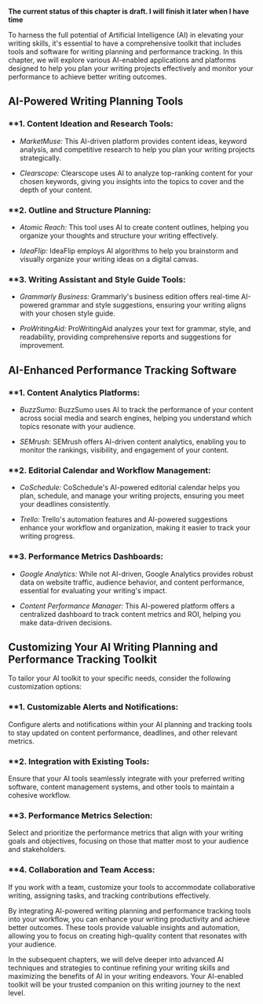 **The current status of this chapter is draft. I will finish it later when I have time**

To harness the full potential of Artificial Intelligence (AI) in elevating your writing skills, it's essential to have a comprehensive toolkit that includes tools and software for writing planning and performance tracking. In this chapter, we will explore various AI-enabled applications and platforms designed to help you plan your writing projects effectively and monitor your performance to achieve better writing outcomes.

**AI-Powered Writing Planning Tools**
-------------------------------------

### \*\*1. **Content Ideation and Research Tools:**

* *MarketMuse:* This AI-driven platform provides content ideas, keyword analysis, and competitive research to help you plan your writing projects strategically.

* *Clearscope:* Clearscope uses AI to analyze top-ranking content for your chosen keywords, giving you insights into the topics to cover and the depth of your content.

### \*\*2. **Outline and Structure Planning:**

* *Atomic Reach:* This tool uses AI to create content outlines, helping you organize your thoughts and structure your writing effectively.

* *IdeaFlip:* IdeaFlip employs AI algorithms to help you brainstorm and visually organize your writing ideas on a digital canvas.

### \*\*3. **Writing Assistant and Style Guide Tools:**

* *Grammarly Business:* Grammarly's business edition offers real-time AI-powered grammar and style suggestions, ensuring your writing aligns with your chosen style guide.

* *ProWritingAid:* ProWritingAid analyzes your text for grammar, style, and readability, providing comprehensive reports and suggestions for improvement.

**AI-Enhanced Performance Tracking Software**
---------------------------------------------

### \*\*1. **Content Analytics Platforms:**

* *BuzzSumo:* BuzzSumo uses AI to track the performance of your content across social media and search engines, helping you understand which topics resonate with your audience.

* *SEMrush:* SEMrush offers AI-driven content analytics, enabling you to monitor the rankings, visibility, and engagement of your content.

### \*\*2. **Editorial Calendar and Workflow Management:**

* *CoSchedule:* CoSchedule's AI-powered editorial calendar helps you plan, schedule, and manage your writing projects, ensuring you meet your deadlines consistently.

* *Trello:* Trello's automation features and AI-powered suggestions enhance your workflow and organization, making it easier to track your writing progress.

### \*\*3. **Performance Metrics Dashboards:**

* *Google Analytics:* While not AI-driven, Google Analytics provides robust data on website traffic, audience behavior, and content performance, essential for evaluating your writing's impact.

* *Content Performance Manager:* This AI-powered platform offers a centralized dashboard to track content metrics and ROI, helping you make data-driven decisions.

**Customizing Your AI Writing Planning and Performance Tracking Toolkit**
-------------------------------------------------------------------------

To tailor your AI toolkit to your specific needs, consider the following customization options:

### \*\*1. **Customizable Alerts and Notifications:**

Configure alerts and notifications within your AI planning and tracking tools to stay updated on content performance, deadlines, and other relevant metrics.

### \*\*2. **Integration with Existing Tools:**

Ensure that your AI tools seamlessly integrate with your preferred writing software, content management systems, and other tools to maintain a cohesive workflow.

### \*\*3. **Performance Metrics Selection:**

Select and prioritize the performance metrics that align with your writing goals and objectives, focusing on those that matter most to your audience and stakeholders.

### \*\*4. **Collaboration and Team Access:**

If you work with a team, customize your tools to accommodate collaborative writing, assigning tasks, and tracking contributions effectively.

By integrating AI-powered writing planning and performance tracking tools into your workflow, you can enhance your writing productivity and achieve better outcomes. These tools provide valuable insights and automation, allowing you to focus on creating high-quality content that resonates with your audience.

In the subsequent chapters, we will delve deeper into advanced AI techniques and strategies to continue refining your writing skills and maximizing the benefits of AI in your writing endeavors. Your AI-enabled toolkit will be your trusted companion on this writing journey to the next level.
